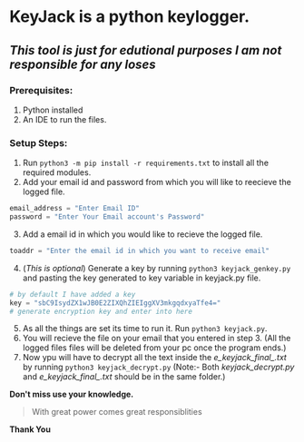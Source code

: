 # KeyJack is a python keylogger.
## _This tool is just for edutional purposes I am not responsible for any loses_
### Prerequisites:
1. Python installed
2. An IDE to run the files.


### Setup Steps:
1. Run `python3 -m pip install -r requirements.txt` to install all the required modules.
2. Add your email id and password from which you will like to reecieve the logged file.
```python
email_address = "Enter Email ID"
password = "Enter Your Email account's Password"
```
3. Add a email id in which you would like to recieve the logged file.
```python
toaddr = "Enter the email id in which you want to receive email"
```
4. (_This is optional_) Generate a key by running `python3 keyjack_genkey.py` and pasting the key generated to key variable in keyjack.py file.
```python
# by default I have added a key
key = "sbC9IsydZX1wJB0E2ZIXQhZIEIggXV3mkgqdxyaTfe4=" 
# generate encryption key and enter into here
```
5. As all the things are set its time to run it. Run `python3 keyjack.py`.
6. You will recieve the file on your email that you entered in step 3. (All the logged files files will be deleted from your pc once the program ends.)
7. Now ypu will have to decrypt all the text inside the *e_keyjack_final_.txt* by running `python3 keyjack_decrypt.py`
(Note:- Both *keyjack_decrypt.py* and *e_keyjack_final_.txt* should be in the same folder.) </br>

<b>Don't miss use your knowledge.</b> </br>

> With great power comes great responsiblities

<b>Thank You</b>
